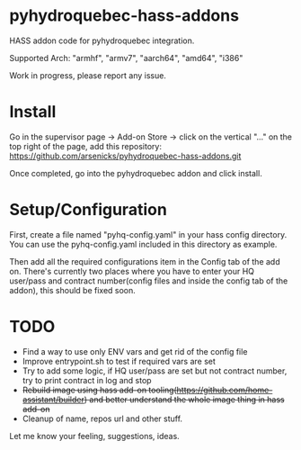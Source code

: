 # pyhydroquebec-hass-addons

HASS addon code for pyhydroquebec integration.

Supported Arch: "armhf", "armv7", "aarch64", "amd64", "i386"

Work in progress, please report any issue.

# Install

Go in the supervisor page -> Add-on Store -> click on the vertical "..." on the top right of the page, add this repository: https://github.com/arsenicks/pyhydroquebec-hass-addons.git

Once completed, go into the pyhydroquebec addon and click install.

# Setup/Configuration

First, create a file named "pyhq-config.yaml" in your hass config directory. You can use the pyhq-config.yaml included in this directory as example.

Then add all the required configurations item in the Config tab of the add on. There's currently two places where you have to enter your HQ user/pass and contract number(config files and inside the config tab of the addon), this should be fixed soon.

# TODO

- Find a way to use only ENV vars and get rid of the config file
- Improve entrypoint.sh to test if required vars are set
- Try to add some logic, if HQ user/pass are set but not contract number, try to print contract in log and stop
- ~~Rebuild image using hass add-on tooling(https://github.com/home-assistant/builder) and better understand the whole image thing in hass add-on~~
- Cleanup of name, repos url and other stuff.

Let me know your feeling, suggestions, ideas.
